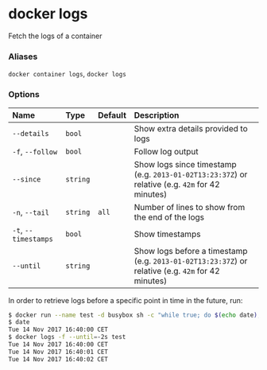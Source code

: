 # docker logs

<!---MARKER_GEN_START-->
Fetch the logs of a container

### Aliases

`docker container logs`, `docker logs`

### Options

| Name                 | Type     | Default | Description                                                                                        |
|:---------------------|:---------|:--------|:---------------------------------------------------------------------------------------------------|
| `--details`          | `bool`   |         | Show extra details provided to logs                                                                |
| `-f`, `--follow`     | `bool`   |         | Follow log output                                                                                  |
| `--since`            | `string` |         | Show logs since timestamp (e.g. `2013-01-02T13:23:37Z`) or relative (e.g. `42m` for 42 minutes)    |
| `-n`, `--tail`       | `string` | `all`   | Number of lines to show from the end of the logs                                                   |
| `-t`, `--timestamps` | `bool`   |         | Show timestamps                                                                                    |
| `--until`            | `string` |         | Show logs before a timestamp (e.g. `2013-01-02T13:23:37Z`) or relative (e.g. `42m` for 42 minutes) |


In order to retrieve logs before a specific point in time in the future, run:

```bash
$ docker run --name test -d busybox sh -c "while true; do $(echo date); sleep 1; done"
$ date
Tue 14 Nov 2017 16:40:00 CET
$ docker logs -f --until=-2s test
Tue 14 Nov 2017 16:40:00 CET
Tue 14 Nov 2017 16:40:01 CET
Tue 14 Nov 2017 16:40:02 CET
```
<!---MARKER_GEN_END-->

